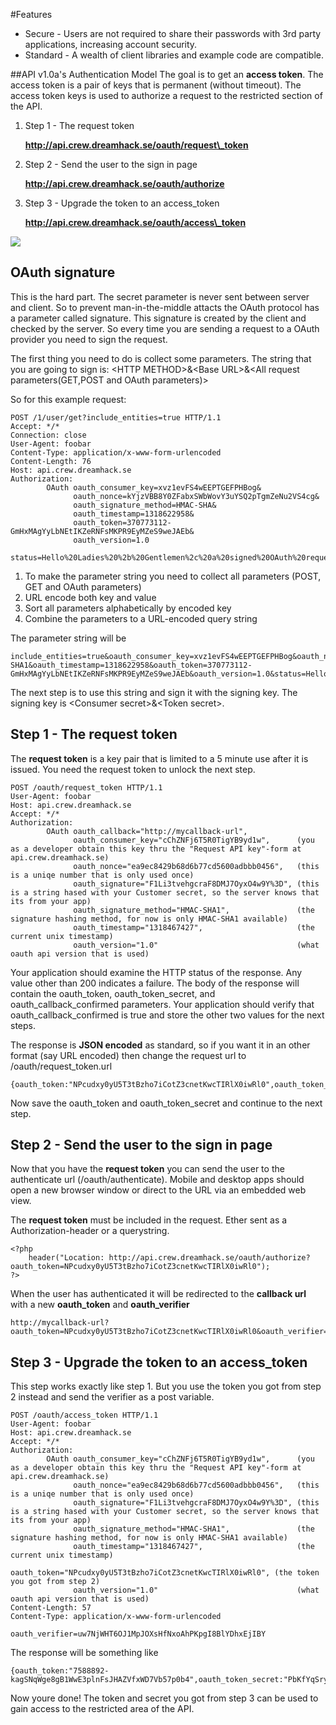 #Features

* Secure - Users are not required to share their passwords with 3rd party applications, increasing account security.
* Standard - A wealth of client libraries and example code are compatible.

##API v1.0a's Authentication Model
The goal is to get an __access token__. The access token is a pair of keys that is permanent (without timeout). The access token keys is used to authorize a request to the restricted section of the API.

1. Step 1 - The request token

    __http://api.crew.dreamhack.se/oauth/request\_token__

1. Step 2 - Send the user to the sign in page

    __http://api.crew.dreamhack.se/oauth/authorize__

1. Step 3 - Upgrade the token to an access_token

    __http://api.crew.dreamhack.se/oauth/access\_token__


![](http://oauth.net/core/diagram.png)

## OAuth signature
This is the hard part. The secret parameter is never sent between server and client. So to prevent man-in-the-middle attacts the OAuth protocol has a parameter called signature. This signature is created by the client and checked by the server. So every time you are sending a request to a OAuth provider you need to sign the request.

The first thing you need to do is collect some parameters. The string that you are going to sign is: \<HTTP METHOD\>&\<Base URL\>&\<All request parameters(GET,POST and OAuth parameters)\>

So for this example request:

    POST /1/user/get?include_entities=true HTTP/1.1
    Accept: */*
    Connection: close
    User-Agent: foobar
    Content-Type: application/x-www-form-urlencoded
    Content-Length: 76
    Host: api.crew.dreamhack.se
    Authorization: 
            OAuth oauth_consumer_key=xvz1evFS4wEEPTGEFPHBog&
                  oauth_nonce=kYjzVBB8Y0ZFabxSWbWovY3uYSQ2pTgmZeNu2VS4cg&
                  oauth_signature_method=HMAC-SHA&
                  oauth_timestamp=1318622958&
                  oauth_token=370773112-GmHxMAgYyLbNEtIKZeRNFsMKPR9EyMZeS9weJAEb&
                  oauth_version=1.0

    status=Hello%20Ladies%20%2b%20Gentlemen%2c%20a%20signed%20OAuth%20request%21

1. To make the parameter string you need to collect all parameters (POST, GET and OAuth parameters)
1. URL encode both key and value
1. Sort all parameters alphabetically by encoded key
1. Combine the parameters to a URL-encoded query string

The parameter string will be

    include_entities=true&oauth_consumer_key=xvz1evFS4wEEPTGEFPHBog&oauth_nonce=kYjzVBB8Y0ZFabxSWbWovY3uYSQ2pTgmZeNu2VS4cg&oauth_signature_method=HMAC-SHA1&oauth_timestamp=1318622958&oauth_token=370773112-GmHxMAgYyLbNEtIKZeRNFsMKPR9EyMZeS9weJAEb&oauth_version=1.0&status=Hello%20Ladies%20%2B%20Gentlemen%2C%20a%20signed%20OAuth%20request%21

The next step is to use this string and sign it with the signing key. The signing key is \<Consumer secret\>&\<Token secret\>.


## Step 1 - The request token
The __request token__ is a key pair that is limited to a 5 minute use after it is issued. You need the request token to unlock the next step.

    POST /oauth/request_token HTTP/1.1
    User-Agent: foobar
    Host: api.crew.dreamhack.se
    Accept: */*
    Authorization: 
            OAuth oauth_callback="http://mycallback-url",
                  oauth_consumer_key="cChZNFj6T5R0TigYB9yd1w",      (you as a developer obtain this key thru the "Request API key"-form at api.crew.dreamhack.se)
                  oauth_nonce="ea9ec8429b68d6b77cd5600adbbb0456",   (this is a uniqe number that is only used once)
                  oauth_signature="F1Li3tvehgcraF8DMJ7OyxO4w9Y%3D", (this is a string hased with your Customer secret, so the server knows that its from your app)
                  oauth_signature_method="HMAC-SHA1",               (the signature hashing method, for now is only HMAC-SHA1 available)
                  oauth_timestamp="1318467427",                     (the current unix timestamp)
                  oauth_version="1.0"                               (what oauth api version that is used)

Your application should examine the HTTP status of the response. Any value other than 200 indicates a failure. The body of the response will contain the oauth_token, oauth_token_secret, and oauth_callback_confirmed parameters. Your application should verify that oauth_callback_confirmed is true and store the other two values for the next steps.

The response is __JSON encoded__ as standard, so if you want it in an other format (say URL encoded) then change the request url to /oauth/request_token.url

    {oauth_token:"NPcudxy0yU5T3tBzho7iCotZ3cnetKwcTIRlX0iwRl0",oauth_token_secret:"veNRnAWe6inFuo8o2u8SLLZLjolYDmDP7SzL0YfYI",oauth_callback_confirmed:"true"}

Now save the oauth_token and oauth_token_secret and continue to the next step.

## Step 2 - Send the user to the sign in page
Now that you have the __request token__ you can send the user to the authenticate url (/oauth/authenticate). Mobile and desktop apps should open a new browser window or direct to the URL via an embedded web view.

The __request token__ must be included in the request. Ether sent as a Authorization-header or a querystring. 

    <?php
        header("Location: http://api.crew.dreamhack.se/oauth/authorize?oauth_token=NPcudxy0yU5T3tBzho7iCotZ3cnetKwcTIRlX0iwRl0");
    ?>

When the user has authenticated it will be redirected to the __callback url__ with a new __oauth\_token__ and __oauth\_verifier__

    http://mycallback-url?oauth_token=NPcudxy0yU5T3tBzho7iCotZ3cnetKwcTIRlX0iwRl0&oauth_verifier=uw7NjWHT6OJ1MpJOXsHfNxoAhPKpgI8BlYDhxEjIBY

## Step 3 - Upgrade the token to an access_token
This step works exactly like step 1. But you use the token you got from step 2 instead and send the verifier as a post variable.

    POST /oauth/access_token HTTP/1.1
    User-Agent: foobar
    Host: api.crew.dreamhack.se
    Accept: */*
    Authorization: 
            OAuth oauth_consumer_key="cChZNFj6T5R0TigYB9yd1w",      (you as a developer obtain this key thru the "Request API key"-form at api.crew.dreamhack.se)
                  oauth_nonce="ea9ec8429b68d6b77cd5600adbbb0456",   (this is a uniqe number that is only used once)
                  oauth_signature="F1Li3tvehgcraF8DMJ7OyxO4w9Y%3D", (this is a string hased with your Customer secret, so the server knows that its from your app)
                  oauth_signature_method="HMAC-SHA1",               (the signature hashing method, for now is only HMAC-SHA1 available)
                  oauth_timestamp="1318467427",                     (the current unix timestamp)
                  oauth_token="NPcudxy0yU5T3tBzho7iCotZ3cnetKwcTIRlX0iwRl0", (the token you got from step 2)
                  oauth_version="1.0"                               (what oauth api version that is used)
    Content-Length: 57
    Content-Type: application/x-www-form-urlencoded

    oauth_verifier=uw7NjWHT6OJ1MpJOXsHfNxoAhPKpgI8BlYDhxEjIBY
    
The response will be something like

    {oauth_token:"7588892-kagSNqWge8gB1WwE3plnFsJHAZVfxWD7Vb57p0b4",oauth_token_secret:"PbKfYqSryyeKDWz4ebtY3o5ogNLG11WJuZBc9fQrQo"}

Now youre done! The token and secret you got from step 3 can be used to gain access to the restricted area of the API. 
